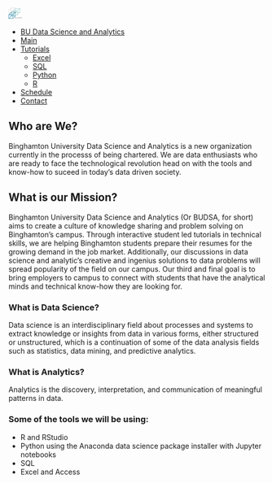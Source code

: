 <!DOCTYPE html>
<html lang="en">
	<head>
		<title>BUDSA</title>
	  <meta name="viewport" content="width=device-width, initial-scale=1">
	  <link rel="stylesheet" href="https://maxcdn.bootstrapcdn.com/bootstrap/3.3.7/css/bootstrap.min.css">
		<link href="MakePretty.css" type="text/css" rel="stylesheet">
	  <script src="https://ajax.googleapis.com/ajax/libs/jquery/3.2.1/jquery.min.js"></script>
	  <script src="https://maxcdn.bootstrapcdn.com/bootstrap/3.3.7/js/bootstrap.min.js"></script>
	</head>
	<body>
		<div>
			<nav class="navbar navbar-inverse navbar-fixed-top">
				<div class="container-fluid">
					<div class="navbar-header">
		        <a class="navbar-brand" href="Webpage.html"><img src="BUDSALogo1.svg.png" width = "27">
		        </a>
					<ul class="nav navbar-nav">
						<li><a href="Webpage.html">BU Data Science and Analytics</a>
						<li class="active"><a href="Webpage.html">Main</a></li>
						<li class="dropdown"><a class="dropdown-toggle" data-toggle="dropdown" href="#tutorials">Tutorials<span class="caret"></span></a>
							<ul class="dropdown-menu">
								<li><a href="excel.html">Excel</a></li>
								<li><a href="sql.html">SQL</a></li>
								<li><a href="python.html">Python</a></li>
								<li><a href="r.html">R</a></li>
							</ul>
						</li>
						<li><a href="schedule.html">Schedule</a></li>
						<li><a href="contacts.html">Contact</a></li>
					</ul>
				</nav>
			</div>
		</div>
		<div class="space">
		<div id="about">
			<h2>Who are We?</h2>
			<p class="info">Binghamton University Data Science and Analytics is a new organization currently in the processs of being chartered. We are data enthusiasts who are ready to face the technological revolution head on with the tools and know-how to suceed in today’s data driven society.</p>
			<h2>What is our Mission?</h2>
			<p class="info">Binghamton University Data Science and Analytics (Or BUDSA, for short) aims to create a culture of knowledge sharing and problem solving on Binghamton’s campus. Through interactive student led tutorials in technical skills, we are helping Binghamton students prepare their resumes for the growing demand in the job market. Additionally, our discussions in data science and analytic’s creative and ingenius solutions to data problems will spread popularity of the field on our campus. Our third and final goal is to bring employers to campus to connect with students that have the analytical minds and technical know-how they are looking for.</p>
			<h3>What is Data Science?</h3>
			<p>Data science is an interdisciplinary field about processes and systems to extract knowledge or insights from data in various forms, either structured or unstructured, which is a continuation of some of the data analysis fields such as statistics, data mining, and predictive analytics.</p>
			<h3>What is Analytics?</h3>
			<p>Analytics is the discovery, interpretation, and communication of meaningful patterns in data.</p>
			<h3>Some of the tools we will be using:</h3>
			<ul>
				<li>R and RStudio</li>
				<li>Python using the Anaconda data science package installer with Jupyter notebooks</li>
				<li>SQL</li>
				<li>Excel and Access</li>
			</ul>
		</div>
	</div>
	</body>
</html>
